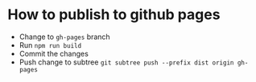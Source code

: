# How to publish to github pages

* Change to `gh-pages` branch
* Run `npm run build`
* Commit the changes
* Push change to subtree `git subtree push --prefix dist origin gh-pages`

